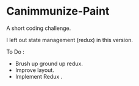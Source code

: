 # Canimmunize-Paint

A short coding challenge. 

I left out state management (redux) in this version.

To Do : 

- Brush up ground up redux.
- Improve layout.
- Implement Redux .
